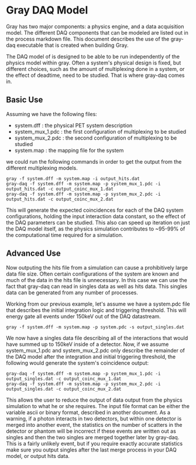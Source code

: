 # Gray DAQ Model
Gray has two major components: a physics engine, and a data acquisition model.
The different DAQ components that can be modeled are listed out in the process
markdown file.  This document describes the use of the gray-daq executable that
is created when building Gray.

The DAQ model of is designed to be able to be run independently of the physics
model within gray.  Often a system's physical design is fixed, but different
choices, such as the amount of multiplexing done in a system, or the effect of
deadtime, need to be studied.  That is where gray-daq comes in.

## Basic Use
Assuming we have the following files:

* system.dff : the physical PET system description
* system_mux_1.pdc : the first configuration of multiplexing to be studied
* system_mux_2.pdc : the second configuration of multiplexing to be studied
* system.map : the mapping file for the system

we could run the following commands in order to get the output from the
different multiplexing models.

```
gray -f system.dff -m system.map -i output_hits.dat
gray-daq -f system.dff -m system.map -p system_mux_1.pdc -i output_hits.dat -c output_coinc_mux_1.dat
gray-daq -f system.dff -m system.map -p system_mux_2.pdc -i output_hits.dat -c output_coinc_mux_2.dat
```

This will generate the expected coincidences for each of the DAQ system
configurations, holding the input interaction data constant, so the effect of
the DAQ parameters can be studied. This also can speed up iteration on just the
DAQ model itself, as the physics simulation contributes to ~95-99% of the
computational time required for a simulation.

## Advanced Use
Now outputing the hits file from a simulation can cause a prohibitively large
data file size.  Often certain configurations of the system are known and much
of the data in the hits file is unnecessary.  In this case we can use the fact
that gray-daq can read in singles data as well as hits data.  This singles data
can be generated from any number of processes.

Working from our previous example, let's assume we have a system.pdc file that
describes the initial integration logic and triggering threshold.  This will
energy gate all events under 150keV out of the DAQ datastream.

```
gray -f system.dff -m system.map -p system.pdc -s output_singles.dat
```

We now have a singles data file describing all of the interactions that would
have summed up to 150keV inside of a detector.  Now, if we assume
system_mux_1.pdc and system_mux_2.pdc only describe the remainder of the DAQ
model after the integration and initial triggering threshold, the following
would generate the system's coincidence output:

```
gray-daq -f system.dff -m system.map -p system_mux_1.pdc -i output_singles.dat -c output_coinc_mux_1.dat
gray-daq -f system.dff -m system.map -p system_mux_2.pdc -i output_singles.dat -c output_coinc_mux_2.dat
```

This allows the user to reduce the output of data output from the physics
simulation to what he or she requires.  The input file format can be either the
variable ascii or binary format, described in another document.  As a warning,
if a photon interacts in two detectors, but within one detector is merged into
another event, the statistics on the number of scatters in the detector or
phantom will be incorrect if these events are written out as singles and then
the two singles are merged together later by gray-daq.  This is a fairly
unlikely event, but if you require exactly accurate statistics make sure you
output singles after the last merge process in your DAQ model, or output hits
data.
